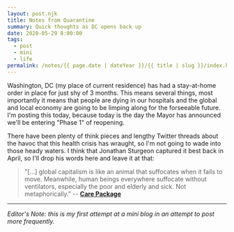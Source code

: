```yaml
---
layout: post.njk
title: Notes from Quarantine
summary: Quick thoughts as DC opens back up
date: 2020-05-29 8:00:00
tags:
  - post
  - mini
  - life
permalink: /notes/{{ page.date | dateYear }}/{{ title | slug }}/index.html
---
```


Washington, DC (my place of current residence) has had a stay-at-home order in place for just shy of 3 months. This means several things, most importantly it means that people are dying in our hospitals and the global and local economy are going to be limping along for the forseeable future. I'm posting this today, because today is the day the Mayor has announced we'll be entering "Phase 1" of reopening.

There have been plenty of think pieces and lengthy Twitter threads about the havoc that this health crisis has wraught, so I'm not going to wade into those heady waters. I think that Jonathan Sturgeon captured it best back in April, so I'll drop his words here and leave it at that: 

> "[...] global capitalism is like an animal that suffocates when it fails to move. Meanwhile, human beings everywhere suffocate without ventilators, especially the poor and elderly and sick. Not metaphorically."
  -- [**Care Package**](https://thebaffler.com/intros-and-manifestos/care-package-sturgeon)

---
_Editor's Note: this is my first attempt at a mini blog in an attempt to post more frequently._